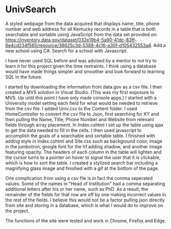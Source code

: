 # UnivSearch
A styled webpage from the data acquired that displays name, title, phone number and web address for all Kentucky records in a table that is both searchable and sortable using JavaScript from the data set provided on: https://inventory.data.gov/dataset/032e19b4-5a90-41dc-83ff-6e4cd234f565/resource/38625c3d-5388-4c16-a30f-d105432553a4. Add a new school using C#. Search for a school with Javascript.

I have never used SQL before and was advised by a mentor to not try to learn it for this project given the time restraints. 
I think using a database would have made things simpler and smoother and look forward to learning SQL in the future.

I started by downloading the information from data.gov as a csv file. 
I then created a MVS solution in Visual Studio. (This was my first exposure to MVS. Up until this point I have only made console apps.)
I started with a University model setting each field for what would be needed to retrieve from the csv file.
I added Univ.csv to the Content folder.
I used HomeController to convert the csv file to Json, first searching for KY and then pulling the Name, Title, Phone Number and Website from relevant fields through array placement.
In Index.cshtml I set up the table using ajax to get the data needed to fill in the cells.
I then used javascript to accomplish the goals of a searchable and sortable table.
I finished with adding style in Index.cshtml and Site.css such as background color, image in the jumbotron,
google font for the h1 adding shadow, and another image featuring opacity.
The headers of each column in the table will lighten and the cursor turns to a pointer on hover to signal the user that it is clickable, which is how to sort the table.
I created a stylized search bar including a magnifying glass image and finished with a gif at the bottom of the page.

One complication from using a csv file is in fact the comma seperated values. Some of the names in "Head of Institution" had a comma separating additional letters after his or her name, such as PhD.
As a result, the remainder of the fields for that row are off by one making incorrect values in the rest of the fields.
I believe this would not be a factor pulling json directly from site and storing in a database, which is what I would do to improve on the project.

The functions of the site were tested and work in Chrome, Firefox and Edge.
